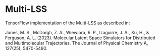 # Multi-LSS

TensorFlow implementation of the Multi-LSS as described in:

Jones, M. S., McDargh, Z. A., Wiewiora, R. P., Izaguirre, J. A., Xu, H., & Ferguson, A. L. (2023). Molecular Latent Space Simulators for Distributed and Multimolecular Trajectories. The Journal of Physical Chemistry A, 127(25), 5470-5490.
